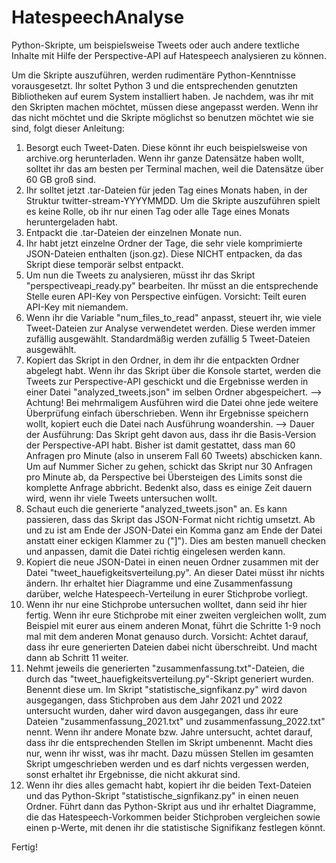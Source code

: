 # HatespeechAnalyse
Python-Skripte, um beispielsweise Tweets oder auch andere textliche Inhalte mit Hilfe der Perspective-API auf Hatespeech analysieren zu können.

Um die Skripte auszuführen, werden rudimentäre Python-Kenntnisse vorausgesetzt. Ihr soltet Python 3 und die entsprechenden genutzten Bibliotheken auf eurem System installiert haben.
Je nachdem, was ihr mit den Skripten machen möchtet, müssen diese angepasst werden. Wenn ihr das nicht möchtet und die Skripte möglichst so benutzen möchtet wie sie sind, folgt dieser Anleitung:

1. Besorgt euch Tweet-Daten. Diese könnt ihr euch beispielsweise von archive.org herunterladen. Wenn ihr ganze Datensätze haben wollt, solltet ihr das am besten per Terminal machen, weil die Datensätze über 60 GB groß sind.
2. Ihr solltet jetzt .tar-Dateien für jeden Tag eines Monats haben, in der Struktur twitter-stream-YYYYMMDD. Um die Skripte auszuführen spielt es keine Rolle, ob ihr nur einen Tag oder alle Tage eines Monats heruntergeladen habt.
3. Entpackt die .tar-Dateien der einzelnen Monate nun.
4. Ihr habt jetzt einzelne Ordner der Tage, die sehr viele komprimierte JSON-Dateien enthalten (json.gz). Diese NICHT entpacken, da das Skript diese temporär selbst entpackt.
5. Um nun die Tweets zu analysieren, müsst ihr das Skript "perspectiveapi_ready.py" bearbeiten. Ihr müsst an die entsprechende Stelle euren API-Key von Perspective einfügen. Vorsicht: Teilt euren API-Key mit niemandem.
6. Wenn ihr die Variable "num_files_to_read" anpasst, steuert ihr, wie viele Tweet-Dateien zur Analyse verwendetet werden. Diese werden immer zufällig ausgewählt. Standardmäßig werden zufällig 5 Tweet-Dateien ausgewählt.
7. Kopiert das Skript in den Ordner, in dem ihr die entpackten Ordner abgelegt habt. Wenn ihr das Skript über die Konsole startet, werden die Tweets zur Perspective-API geschickt und die Ergebnisse werden in einer Datei "analyzed_tweets.json" im selben Ordner abgespeichert.
--> Achtung! Bei mehrmaligem Ausführen wird die Datei ohne jede weitere Überprüfung einfach überschrieben. Wenn ihr Ergebnisse speichern wollt, kopiert euch die Datei nach Ausführung woandershin.
--> Dauer der Ausführung: Das Skript geht davon aus, dass ihr die Basis-Version der Perspective-API habt. Bisher ist damit gestattet, dass man 60 Anfragen pro Minute (also in unserem Fall 60 Tweets) abschicken kann. Um auf Nummer Sicher zu gehen, schickt das Skript nur 30 Anfragen pro Minute ab, da Perspective bei Übersteigen des Limits sonst die komplette Anfrage abbricht. Bedenkt also, dass es einige Zeit dauern wird, wenn ihr viele Tweets untersuchen wollt.
8. Schaut euch die generierte "analyzed_tweets.json" an. Es kann passieren, dass das Skript das JSON-Format nicht richtig umsetzt. Ab und zu ist am Ende der JSON-Datei ein Komma ganz am Ende der Datei anstatt einer eckigen Klammer zu ("]"). Dies am besten manuell checken und anpassen, damit die Datei richtig eingelesen werden kann.
9. Kopiert die neue JSON-Datei in einen neuen Ordner zusammen mit der Datei "tweet_hauefigkeitsverteilung.py". An dieser Datei müsst ihr nichts ändern. Ihr erhaltet hier Diagramme und eine Zusammenfassung darüber, welche Hatespeech-Verteilung in eurer Stichprobe vorliegt.
10. Wenn ihr nur eine Stichprobe untersuchen wolltet, dann seid ihr hier fertig. Wenn ihr eure Stichprobe mit einer zweiten vergleichen wollt, zum Beispiel mit eurer aus einem anderen Monat, führt die Schritte 1-9 noch mal mit dem anderen Monat genauso durch. Vorsicht: Achtet darauf, dass ihr eure generierten Dateien dabei nicht überschreibt. Und macht dann ab Schritt 11 weiter.
11. Nehmt jeweils die generierten "zusammenfassung.txt"-Dateien, die durch das "tweet_hauefigkeitsverteilung.py"-Skript generiert wurden. Benennt diese um. Im Skript "statistische_signfikanz.py" wird davon ausgegangen, dass Stichproben aus dem Jahr 2021 und 2022 untersucht wurden, daher wird davon ausgegangen, dass ihr eure Dateien "zusammenfassung_2021.txt" und zusammenfassung_2022.txt" nennt. Wenn ihr andere Monate bzw. Jahre untersucht, achtet darauf, dass ihr die entsprechenden Stellen im Skript umbenennt. Macht dies nur, wenn ihr wisst, was ihr macht. Dazu müssen Stellen im gesamten Skript umgeschrieben werden und es darf nichts vergessen werden, sonst erhaltet ihr Ergebnisse, die nicht akkurat sind.
12. Wenn ihr dies alles gemacht habt, kopiert ihr die beiden Text-Dateien und das Python-Skript "statistische_signfikanz.py" in einen neuen Ordner. Führt dann das Python-Skript aus und ihr erhaltet Diagramme, die das Hatespeech-Vorkommen beider Stichproben vergleichen sowie einen p-Werte, mit denen ihr die statistische Signifikanz festlegen könnt.

Fertig!
